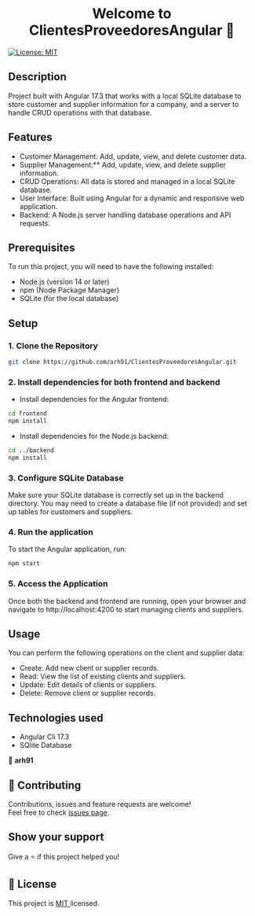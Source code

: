 <h1 align="center">Welcome to ClientesProveedoresAngular 👋</h1>
<p>
  <a href="https://opensource.org/licenses/MIT" target="_blank">
    <img alt="License: MIT " src="https://img.shields.io/badge/License-MIT -yellow.svg" />
  </a>
</p>

## Description
Project built with Angular 17.3 that works with a local SQLite database to store customer and supplier information for a company, 
and a server to handle CRUD operations with that database.

## Features
- Customer Management: Add, update, view, and delete customer data.
- Supplier Management:** Add, update, view, and delete supplier information.
- CRUD Operations: All data is stored and managed in a local SQLite database.
- User Interface: Built using Angular for a dynamic and responsive web application.
- Backend: A Node.js server handling database operations and API requests.


## Prerequisites
To run this project, you will need to have the following installed:

- Node.js (version 14 or later)
- npm (Node Package Manager)
- SQLite (for the local database)


## Setup

### 1. Clone the Repository

```sh
git clone https://github.com/arh91/ClientesProveedoresAngular.git
```

### 2. Install dependencies for both frontend and backend

- Install dependencies for the Angular frontend:

```sh
cd frontend
npm install
```

- Install dependencies for the Node.js backend:
  
 ```sh
 cd ../backend
 npm install
 ```

### 3. Configure SQLite Database
Make sure your SQLite database is correctly set up in the backend directory. 
You may need to create a database file (if not provided) and set up tables for customers and suppliers.

### 4. Run the application

To start the Angular application, run:
```sh
npm start
```


### 5. Access the Application
Once both the backend and frontend are running, open your browser and navigate to http://localhost:4200 to start managing clients and suppliers.


## Usage
You can perform the following operations on the client and supplier data:

- Create: Add new client or supplier records.
- Read: View the list of existing clients and suppliers.
- Update: Edit details of clients or suppliers.
- Delete: Remove client or supplier records.


## Technologies used
- Angular Cli 17.3
- SQlite Database




👤 **arh91**


## 🤝 Contributing

Contributions, issues and feature requests are welcome!<br />
Feel free to check [issues page](https://github.com/arh91/Gestion-Usuarios-Backend/issues). 


## Show your support

Give a ⭐️ if this project helped you!


## 📝 License

This project is [MIT ](https://opensource.org/licenses/MIT) licensed.




